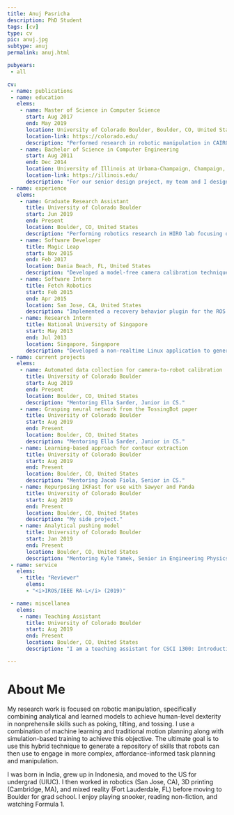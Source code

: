 ```yaml
---
title: Anuj Pasricha
description: PhD Student
tags: [cv]
type: cv
pic: anuj.jpg
subtype: anuj
permalink: anuj.html

pubyears:
 - all

cv:
 - name: publications
 - name: education
   elems:
    - name: Master of Science in Computer Science
      start: Aug 2017
      end: May 2019
      location: University of Colorado Boulder, Boulder, CO, United States
      location-link: https://colorado.edu/
      description: "Performed research in robotic manipulation in CAIRO Lab with Bradley Hayes."
    - name: Bachelor of Science in Computer Engineering
      start: Aug 2011
      end: Dec 2014
      location: University of Illinois at Urbana-Champaign, Champaign, IL, United States
      location-link: https://illinois.edu/
      description: "For our senior design project, my team and I designed and tested the central PCB for a CubeSat that was launched in May 2015."
 - name: experience
   elems:
    - name: Graduate Research Assistant
      title: University of Colorado Boulder
      start: Jun 2019
      end: Present
      location: Boulder, CO, United States
      description: "Performing robotics research in HIRO lab focusing on model-based approaches to dexterous manipulation. Also mentoring undergraduate students."
    - name: Software Developer
      title: Magic Leap
      start: Nov 2015
      end: Feb 2017
      location: Dania Beach, FL, United States
      description: "Developed a model-free camera calibration technique in C++."
    - name: Software Intern
      title: Fetch Robotics
      start: Feb 2015
      end: Apr 2015
      location: San Jose, CA, United States
      description: "Implemented a recovery behavior plugin for the ROS navigation stack in C++."
    - name: Research Intern
      title: National University of Singapore
      start: May 2013
      end: Jul 2013
      location: Singapore, Singapore
      description: "Developed a non-realtime Linux application to generate 3D models of objects using the Microsoft Kinect sensor and the Point Cloud Library."
 - name: current projects
   elems:
    - name: Automated data collection for camera-to-robot calibration 
      title: University of Colorado Boulder
      start: Aug 2019
      end: Present
      location: Boulder, CO, United States
      description: "Mentoring Ella Sarder, Junior in CS."
    - name: Grasping neural network from the TossingBot paper
      title: University of Colorado Boulder
      start: Aug 2019
      end: Present
      location: Boulder, CO, United States
      description: "Mentoring Ella Sarder, Junior in CS."
    - name: Learning-based approach for contour extraction
      title: University of Colorado Boulder
      start: Aug 2019
      end: Present
      location: Boulder, CO, United States
      description: "Mentoring Jacob Fiola, Senior in CS."
    - name: Repurposing IKFast for use with Sawyer and Panda
      title: University of Colorado Boulder
      start: Aug 2019
      end: Present
      location: Boulder, CO, United States
      description: "My side project."
    - name: Analytical pushing model
      title: University of Colorado Boulder
      start: Jan 2019
      end: Present
      location: Boulder, CO, United States
      description: "Mentoring Kyle Yamek, Senior in Engineering Physics and CS."
 - name: service
   elems:
    - title: "Reviewer"
      elems:
      - "<i>IROS/IEEE RA-L</i> (2019)"

 - name: miscellanea
   elems:
    - name: Teaching Assistant
      title: University of Colorado Boulder
      start: Aug 2019
      end: Present
      location: Boulder, CO, United States
      description: "I am a teaching assistant for CSCI 1300: Introduction to Computer Science, a class that covers the basics of computer programming using C++."

---
```

# About Me

My research work is focused on robotic manipulation, specifically combining analytical and learned models to achieve human-level dexterity in nonprehensile skills such as poking, tilting, and tossing. I use a combination of machine learning and traditional motion planning along with simulation-based training to achieve this objective. The ultimate goal is to use this hybrid technique to generate a repository of skills that robots can then use to engage in more complex, affordance-informed task planning and manipulation.

I was born in India, grew up in Indonesia, and moved to the US for undergrad (UIUC). I then worked in robotics (San Jose, CA), 3D printing (Cambridge, MA), and mixed reality (Fort Lauderdale, FL) before moving to Boulder for grad school. I enjoy playing snooker, reading non-fiction, and watching Formula 1.


